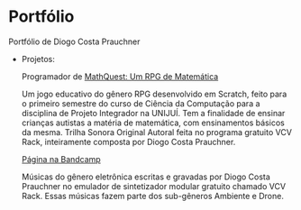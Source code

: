 # Portfólio
Portfólio de Diogo Costa Prauchner

- Projetos:

  Programador de [MathQuest: Um RPG de Matemática](https://scratch.mit.edu/projects/1034598927/)
  
  Um jogo educativo do gênero RPG desenvolvido em Scratch, feito para o primeiro semestre do curso de Ciência da Computação para a disciplina de Projeto Integrador na UNIJUÍ. Tem a finalidade de ensinar crianças autistas a matéria de matemática, com ensinamentos básicos da mesma. Trilha Sonora Original Autoral feita no programa gratuito VCV Rack, inteiramente composta por Diogo Costa Prauchner.

  [Página na Bandcamp](https://omolef.bandcamp.com/)
  
  Músicas do gênero eletrônica escritas e gravadas por Diogo Costa Prauchner no emulador de sintetizador modular gratuito chamado VCV Rack. Essas músicas fazem parte dos sub-gêneros Ambiente e Drone.
